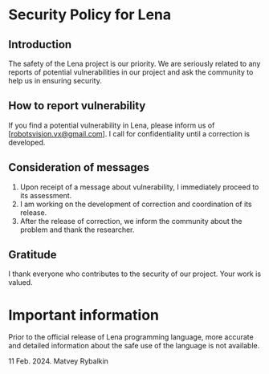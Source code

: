 # Security Policy for Lena

## Introduction

The safety of the Lena project is our priority. We are seriously related to any reports of potential vulnerabilities in our project and ask the community to help us in ensuring security.

## How to report vulnerability

If you find a potential vulnerability in Lena, please inform us of [robotsvision.vx@gmail.com]. I call for confidentiality until a correction is developed.

## Consideration of messages

1. Upon receipt of a message about vulnerability, I immediately proceed to its assessment.
2. I am working on the development of correction and coordination of its release.
3. After the release of correction, we inform the community about the problem and thank the researcher.

## Gratitude

I thank everyone who contributes to the security of our project. Your work is valued.

# Important information

Prior to the official release of Lena programming language, more accurate and detailed information about the safe use of the language is not available.

11 Feb. 2024. Matvey Rybalkin
